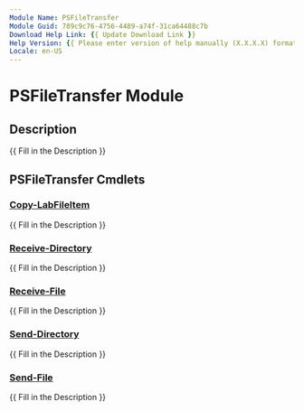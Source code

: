 ```yaml
---
Module Name: PSFileTransfer
Module Guid: 789c9c76-4756-4489-a74f-31ca64488c7b
Download Help Link: {{ Update Download Link }}
Help Version: {{ Please enter version of help manually (X.X.X.X) format }}
Locale: en-US
---
```


# PSFileTransfer Module
## Description
{{ Fill in the Description }}

## PSFileTransfer Cmdlets
### [Copy-LabFileItem](Copy-LabFileItem.md)
{{ Fill in the Description }}

### [Receive-Directory](Receive-Directory.md)
{{ Fill in the Description }}

### [Receive-File](Receive-File.md)
{{ Fill in the Description }}

### [Send-Directory](Send-Directory.md)
{{ Fill in the Description }}

### [Send-File](Send-File.md)
{{ Fill in the Description }}

